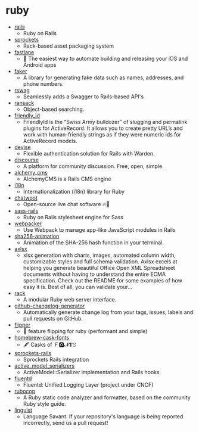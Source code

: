 # ruby
- [rails](https://github.com/rails/rails)
  - Ruby on Rails
- [sprockets](https://github.com/rails/sprockets)
  - Rack-based asset packaging system
- [fastlane](https://github.com/fastlane/fastlane)
  - 🚀 The easiest way to automate building and releasing your iOS and Android apps
- [faker](https://github.com/faker-ruby/faker)
  - A library for generating fake data such as names, addresses, and phone numbers.
- [rswag](https://github.com/rswag/rswag)
  - Seamlessly adds a Swagger to Rails-based API's
- [ransack](https://github.com/activerecord-hackery/ransack)
  - Object-based searching.
- [friendly_id](https://github.com/norman/friendly_id)
  - FriendlyId is the “Swiss Army bulldozer” of slugging and permalink plugins for ActiveRecord. It allows you to create pretty URL’s and work with human-friendly strings as if they were numeric ids for ActiveRecord models.
- [devise](https://github.com/heartcombo/devise)
  - Flexible authentication solution for Rails with Warden.
- [discourse](https://github.com/discourse/discourse)
  - A platform for community discussion. Free, open, simple.
- [alchemy_cms](https://github.com/AlchemyCMS/alchemy_cms)
  - AlchemyCMS is a Rails CMS engine
- [i18n](https://github.com/ruby-i18n/i18n)
  - Internationalization (i18n) library for Ruby
- [chatwoot](https://github.com/chatwoot/chatwoot)
  - Open-source live chat software 🔥💬
- [sass-rails](https://github.com/rails/sass-rails)
  - Ruby on Rails stylesheet engine for Sass
- [webpacker](https://github.com/rails/webpacker)
  - Use Webpack to manage app-like JavaScript modules in Rails
- [sha256-animation](https://github.com/in3rsha/sha256-animation)
  - Animation of the SHA-256 hash function in your terminal.
- [axlsx](https://github.com/randym/axlsx)
  - xlsx generation with charts, images, automated column width, customizable styles and full schema validation. Axlsx excels at helping you generate beautiful Office Open XML Spreadsheet documents without having to understand the entire ECMA specification. Check out the README for some examples of how easy it is. Best of all, you can validate your…
- [rack](https://github.com/rack/rack)
  - A modular Ruby web server interface.
- [github-changelog-generator](https://github.com/github-changelog-generator/github-changelog-generator)
  - Automatically generate change log from your tags, issues, labels and pull requests on GitHub.
- [flipper](https://github.com/jnunemaker/flipper)
  - 🐬 feature flipping for ruby (performant and simple)
- [homebrew-cask-fonts](https://github.com/Homebrew/homebrew-cask-fonts)
  - 🖋 Casks of Ｆ🅾𝓝𝐓𝚂
- [sprockets-rails](https://github.com/rails/sprockets-rails)
  - Sprockets Rails integration
- [active_model_serializers](https://github.com/rails-api/active_model_serializers)
  - ActiveModel::Serializer implementation and Rails hooks
- [fluentd](https://github.com/fluent/fluentd)
  - Fluentd: Unified Logging Layer (project under CNCF)
- [rubocop](https://github.com/rubocop-hq/rubocop)
  - A Ruby static code analyzer and formatter, based on the community Ruby style guide.
- [linguist](https://github.com/github/linguist)
  - Language Savant. If your repository's language is being reported incorrectly, send us a pull request!
